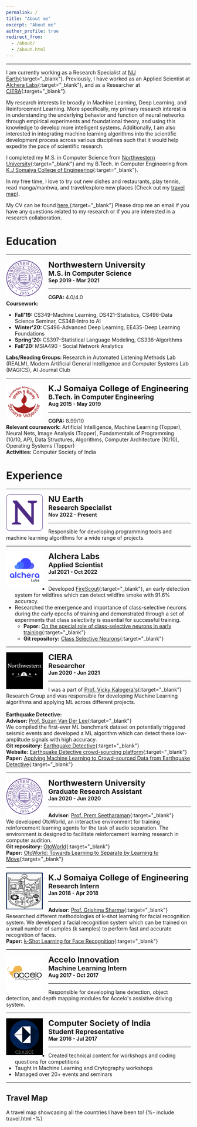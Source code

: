 ```yaml
---
permalink: /
title: "About me"
excerpt: "About me"
author_profile: true
redirect_from: 
  - /about/
  - /about.html
---
```


------
I am currently working as a Research Specialist at [NU Earth](https://www.earth.northwestern.edu/){:target="_blank"}. Previously, I have worked as an Applied Scientist at [Alchera Labs](https://alcherainc.com/en/){:target="_blank"}, and as a Researcher at [CIERA](https://ciera.northwestern.edu/){:target="_blank"}. 

My research interests lie broadly in Machine Learning, Deep Learning, and Reinforcement Learning. More specifically, my primary research interest is in understanding the underlying behavior and function of neural networks through empirical experiments and foundational theory, and using this knowledge to develop more intelligent systems. Additionally, I am also interested in integrating machine learning algorithms into the scientific development process across various disciplines such that it would help expedite the pace of scientific research.

I completed my M.S. in Computer Science from [Northwestern University](https://www.mccormick.northwestern.edu/computer-science/){:target="_blank"} and my B.Tech. in Computer Engineering from [K.J Somaiya College of Engineering](https://kjsce.somaiya.edu/kjsce/){:target="_blank"}. 

In my free time, I love to try out new dishes and restaurants, play tennis, read manga/manhwa, and travel/explore new places (Check out my [travel map](#travel-map)).  

My CV can be found [here.](../files/CV.pdf){:target="_blank"} Please drop me an email if you have any questions related to my research or if you are interested in a research collaboration.  


# Education
-----
<img align="left" height="100" width="100" src="../images/logos/NWU2.png" style="padding-right:15px">

<span style="font-size: 22px"><strong>Northwestern University</strong></span><br>
<span style="font-size: 18px"><strong>M.S. in Computer Science</strong></span><br>
<span style="font-size: 14px"><strong>Sep 2019 - Mar 2021</strong></span>

-----
<strong>CGPA: </strong> 4.0/4.0 <br>
<strong>Coursework:</strong>
* <strong>Fall'19: </strong>CS349-Machine Learning, DS421-Statistics, CS496-Data Science Seminar, CS348-Intro to AI  <br>
* <strong>Winter'20: </strong>CS496-Advanced Deep Learning, EE435-Deep Learning Foundations <br>
* <strong>Spring'20: </strong>CS397-Statistical Language Modeling, CS336-Algorithms <br>
* <strong>Fall'20: </strong>MSIA490 - Social Network Analytics 

<strong>Labs/Reading Groups: </strong>Research in Automated Listening Methods Lab (REALM), Modern Artificial General Intelligence and Computer Systems Lab (MAGICS), AI Journal Club

-----
<img align="left" height="100" width="100" src="../images/logos/somaiya.png" style="padding-right:15px">

<span style="font-size: 22px"><strong>K.J Somaiya College of Engineering</strong></span><br>
<span style="font-size: 18px"><strong>B.Tech. in Computer Engineering</strong></span><br>
<span style="font-size: 14px"><strong>Aug 2015 - May 2019 </strong></span>

-----
<strong>CGPA:</strong> 8.99/10 <br> 
<strong>Relevant coursework:</strong> Artificial Intelligence, Machine Learning (Topper), Neural Nets, Image Analysis (Topper), Fundamentals of Programming (10/10, AP), Data Structures, Algorithms, Computer Architecture (10/10), Operating Systems (Topper) <br>
<strong>Activities: </strong>Computer Society of India  

# Experience
-----
<img align="left" height="100" width="100" src="../images/logos/nu_earth.png" style="padding-right:15px">

<span style="font-size: 22px"><strong>NU Earth</strong></span><br>
<span style="font-size: 18px"><strong>Research Specialist</strong></span><br>
<span style="font-size: 14px"><strong>Nov 2022 - Present </strong></span>

-----
Responsible for developing programming tools and machine learning algorithms for a wide range of projects.

-----
<img align="left" height="100" width="100" src="../images/logos/alchera.jpg" style="padding-right:15px">

<span style="font-size: 22px"><strong>Alchera Labs</strong></span><br>
<span style="font-size: 18px"><strong>Applied Scientist</strong></span><br>
<span style="font-size: 14px"><strong>Jul 2021 - Oct 2022 </strong></span>

-----
* Developed [FireScout](https://firescout.ai/){:target="_blank"}, an early detection system for wildfires which can detect wildfire smoke with 91.6% accuracy. 
* Researched the emergence and importance of class-selective neurons during the early epochs of training and demonstrated through a set of experiments that class selectivity is essential for successful training. 
  * **Paper:** [On the special role of class-selective neurons in early training](https://openreview.net/forum?id=JaNlH6dZYk){:target="_blank"}
  * **Git repository:** [Class Selective Neurons](https://github.com/Omkar-Ranadive/Class-Selective-Neurons){:target="_blank"}

-----
<img align="left" height="100" width="100" src="../images/logos/ciera.jpg" style="padding-right:15px">

<span style="font-size: 22px"><strong>CIERA</strong></span><br>
<span style="font-size: 18px"><strong>Researcher</strong></span><br>
<span style="font-size: 14px"><strong>Jun 2020 - Jun 2021</strong></span>

----- 
I was a part of [Prof. Vicky Kalogera's](https://ciera.northwestern.edu/directory/vicky-kalogera/){:target="_blank"} Research Group and was responsible for developing Machine Learning algorithms and applying ML across different projects. <br><br>
**Earthquake Detective:** <br> 
**Advisor:** [Prof. Suzan Van Der Lee](http://geophysics.earth.northwestern.edu/seismology/suzan/){:target="_blank"}<br>
We compiled the first-ever ML benchmark dataset on potentially triggered seismic events and developed a ML algorithm which can detect these low-amplitude signals with high accuracy. <br>
**Git repository:** [Earthquake Detective](https://github.com/Omkar-Ranadive/Earthquake-Detective){:target="_blank"} <br>
**Website:** [Earthquake Detective crowd-sourcing platform](https://www.zooniverse.org/projects/vivitang/earthquake-detective){:target="_blank"} <br>
**Paper:** [Applying Machine Learning to Crowd-sourced Data from Earthquake Detective](https://arxiv.org/abs/2011.04740){:target="_blank"}

-----
<img align="left" height="100" width="100" src="../images/logos/NWU2.png" style="padding-right:15px">

<span style="font-size: 22px"><strong>Northwestern University</strong></span><br>
<span style="font-size: 18px"><strong>Graduate Research Assistant</strong></span><br>
<span style="font-size: 14px"><strong>Jan 2020 - Jun 2020</strong></span>

-----
**Advisor:** [Prof. Prem Seetharaman](https://pseeth.github.io/){:target="_blank"} <br>
We developed OtoWorld, an interactive environment for training reinforcement learning agents for the task of audio separation. The environment is designed to facilitate reinforcement learning research in computer audition. <br>
**Git repository:** [OtoWorld](https://github.com/pseeth/otoworld){:target="_blank"} <br>
**Paper:**  [OtoWorld: Towards Learning to Separate by Learning to Move](https://arxiv.org/pdf/2007.06123.pdf){:target="_blank"}

-----
<img align="left" height="100" width="100" src="../images/logos/kj.jpg" style="padding-right:15px">

<span style="font-size: 22px"><strong>K.J Somaiya College of Engineering</strong></span><br>
<span style="font-size: 18px"><strong>Research Intern</strong></span><br>
<span style="font-size: 14px"><strong>Jan 2018 - Apr 2018</strong></span>

-----
**Advisor:** [Prof. Grishma Sharma](https://kjsce.somaiya.edu/en/view-member/160102?type=faculty){:target="_blank"} <br>
Researched different methodologies of k-shot learning for facial recognition system. We developed a facial recognition system which can be trained on a small number of samples (k samples) to perform fast and accurate recognition of faces. <br>
**Paper:** [k-Shot Learning for Face Recognition](https://www.ijcaonline.org/archives/volume181/number18/29966-2018917871){:target="_blank"}

-----
<img align="left" height="100" width="100" src="../images/logos/accelo.jpg" style="padding-right:15px">

<span style="font-size: 22px"><strong>Accelo Innovation</strong></span><br>
<span style="font-size: 18px"><strong>Machine Learning Intern</strong></span><br>
<span style="font-size: 14px"><strong>Aug 2017 - Oct 2017</strong></span>

-----
Responsible for developing lane detection, object detection, and depth mapping modules for Accelo's assistive driving system. 

-----
<img align="left" height="100" width="100" src="../images/logos/csi.png" style="padding-right:15px">

<span style="font-size: 22px"><strong>Computer Society of India</strong></span><br>
<span style="font-size: 18px"><strong>Student Representative</strong></span><br>
<span style="font-size: 14px"><strong>Mar 2016 - Jul 2017</strong></span>

-----
* Created technical content for workshops and coding questions for competitions 
* Taught in Machine Learning and Crytography workshops 
* Managed over 20+ events and seminars 

-----
## Travel Map
A travel map showcasing all the countries I have been to!
{%- include travel.html -%}

